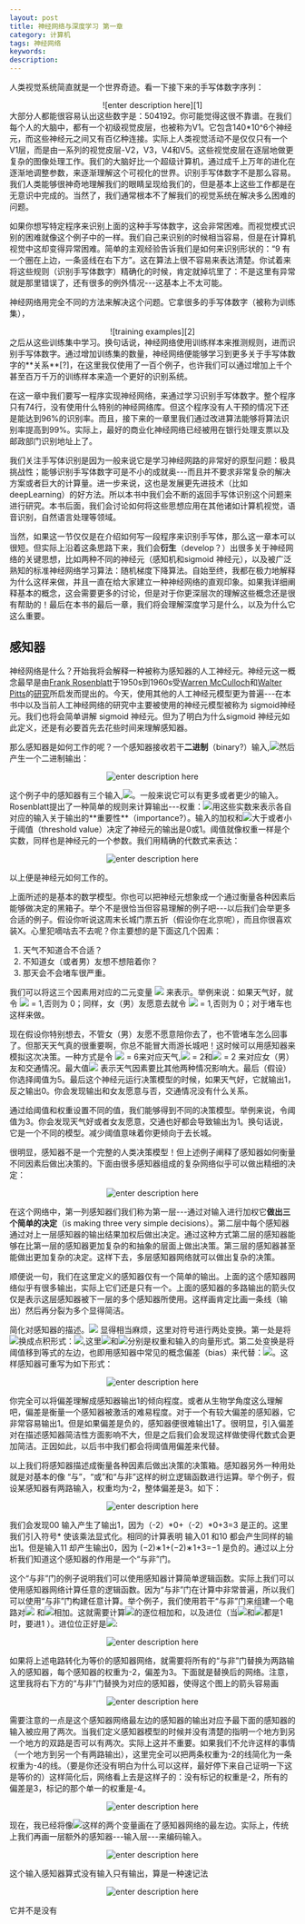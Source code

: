 ```yaml
---
layout: post
title: 神经网络与深度学习 第一章
category: 计算机
tags: 神经网络
keywords: 
description: 
---
```





人类视觉系统简直就是一个世界奇迹。看一下接下来的手写体数字序列：     
<center>
![enter description here][1]     
</center>
大部分人都能很容易认出这些数字是：504192。你可能觉得这很不靠谱。在我们每个人的大脑中，都有一个初级视觉皮层，也被称为V1。它包含140*10^6个神经元，而这些神经元之间又有百亿种连接。实际上人类视觉活动不是仅仅只有一个V1层，而是由一系列的视觉皮层-V2，V3，V4和V5。这些视觉皮层在逐层地做更复杂的图像处理工作。我们的大脑好比一个超级计算机，通过成千上万年的进化在逐渐地调整参数，来逐渐理解这个可视化的世界。识别手写体数字不是那么容易。我们人类能够很神奇地理解我们的眼睛呈现给我们的，但是基本上这些工作都是在无意识中完成的。当然了，我们通常根本不了解我们的视觉系统在解决多么困难的问题。    


如果你想写特定程序来识别上面的这种手写体数字，这会非常困难。而视觉模式识别的困难就像这个例子中的一样。我们自己来识别的时候相当容易，但是在计算机视觉中这却变得异常困难。简单的主观经验告诉我们是如何来识别形状的：“9 有一个圈在上边，一条竖线在右下方”。这在算法上很不容易来表达清楚。你试着来将这些规则（识别手写体数字）精确化的时候，肯定就掉坑里了：不是这里有异常就是那里错误了，还有很多的例外情况---这基本上不太可能。      

神经网络用完全不同的方法来解决这个问题。它拿很多的手写体数字（被称为训练集），     
<center>     
![training examples][2]    

</center>
之后从这些训练集中学习。换句话说，神经网络使用训练样本来推测规则，进而识别手写体数字。通过增加训练集的数量，神经网络便能够学习到更多关于手写体数字的**关系**[?]，在这里我仅使用了一百个例子，也许我们可以通过增加上千个甚至百万千万的训练样本来造一个更好的识别系统。     

在这一章中我们要写一程序实现神经网络，来通过学习识别手写体数字。整个程序只有74行，没有使用什么特别的神经网络库。但这个程序没有人干预的情况下还是能达到96%的识别率。而且，接下来的一章里我们通过改进算法能够将算法识别率提高到99%。实际上，最好的商业化神经网络已经被用在银行处理支票以及邮政部门识别地址上了。    

我们关注手写体识别是因为一般来说它是学习神经网路的非常好的原型问题：极具挑战性；能够识别手写体数字可是不小的成就奥---而且并不要求非常复杂的解决方案或者巨大的计算量。进一步来说，这也是发展更先进技术（比如deepLearning）的好方法。所以本书中我们会不断的返回手写体识别这个问题来进行研究。本书后面，我们会讨论如何将这些思想应用在其他诸如计算机视觉，语音识别，自然语言处理等领域。    

当然，如果这一节仅仅是在介绍如何写一段程序来识别手写体，那么这一章本可以很短。但实际上沿着这条思路下来，我们会**衍生**（develop？）出很多关于神经网络的关键思想，比如两种不同的神经元（感知机和sigmoid 神经元），以及被广泛熟知的标准神经网络学习算法：随机梯度下降算法。自始至终，我都在极力地解释为什么这样来做，并且一直在给大家建立一种神经网络的直观印象。如果我详细阐释基本的概念，这会需要更多的讨论，但是对于你更深层次的理解这些概念还是很有帮助的！最后在本书的最后一章，我们将会理解深度学习是什么，以及为什么它这么重要。    

## 感知器    
神经网络是什么？开始我将会解释一种被称为感知器的人工神经元。神经元这一概念最早是由[Frank Rosenblatt](https://en.wikipedia.org/wiki/Frank_Rosenblatt)于1950s到1960s受[Warren McCulloch](https://en.wikipedia.org/wiki/Warren_McCulloch)和[Walter Pitts](https://en.wikipedia.org/wiki/Walter_Pitts)的[研究](http://scholar.google.ca/scholar?cluster=4035975255085082870)所启发而提出的。今天，使用其他的人工神经元模型更为普遍---在本书中以及当前人工神经网络的研究中主要被使用的神经元模型被称为 sigmoid神经元。我们也将会简单讲解 sigmoid 神经元。但为了明白为什么sigmoid 神经元如此定义，还是有必要首先去花些时间来理解感知器。      

那么感知器是如何工作的呢？一个感知器接收若干**二进制**（binary?）输入,<img src="http://www.forkosh.com/mathtex.cgi? x_1, x_2, \ldots">然后产生一个二进制输出：
<center>    

![enter description here][3]     

</center>
这个例子中的感知器有三个输入,<img src="http://www.forkosh.com/mathtex.cgi? x_1, x_2,x_3, \ldots">。一般来说它可以有更多或者更少的输入。Rosenblatt提出了一种简单的规则来计算输出---权重：<img src="http://www.forkosh.com/mathtex.cgi? w_1, w_2, \ldots">用这些实数来表示各自对应的输入关于输出的**重要性**（importance?）。输入的加权和<img src="http://www.forkosh.com/mathtex.cgi? \sum_j w_j x_j">大于或者小于阈值（threshold value）决定了神经元的输出是0或1。阈值就像权重一样是个实数，同样也是神经元的一个参数。我们用精确的代数式来表达：     

<center>    

![enter description here][4]

</center>
  
以上便是神经元如何工作的。      

上面所述的是基本的数学模型。你也可以把神经元想象成一个通过衡量各种因素后能够做决定的黑箱子。举个不是很恰当但容易理解的例子吧---以后我们会举更多合适的例子。假设你听说这周末长城门票五折（假设你在北京呢），而且你很喜欢装X。心里犯嘀咕去不去呢？你主要想的是下面这几个因素：     
1.  天气不知道合不合适？
2.  不知道女（或者男）友想不想陪着你？ 
3.  那天会不会堵车很严重。    

我们可以将这三个因素用对应的二元变量  <img src="http://www.forkosh.com/mathtex.cgi? x_1,x_2,x_3">  来表示。举例来说：如果天气好，就令 <img src="http://www.forkosh.com/mathtex.cgi? x_1"> = 1,否则为 0；同样，女（男）友愿意去就令 <img src="http://www.forkosh.com/mathtex.cgi? x_2"> = 1,否则为 0；对于堵车也这样来做。      

现在假设你特别想去，不管女（男）友愿不愿意陪你去了，也不管堵车怎么回事了。但那天天气真的很重要啊，你总不能冒大雨游长城吧！这时候可以用感知器来模拟这次决策。一种方式是令 <img src="http://www.forkosh.com/mathtex.cgi? w_1"> = 6来对应天气,<img src="http://www.forkosh.com/mathtex.cgi? w_2"> = 2和<img src="http://www.forkosh.com/mathtex.cgi? w_3"> = 2 来对应女（男）友和交通情况。最大值<img src="http://www.forkosh.com/mathtex.cgi? w_1"> 表示天气因素要比其他两种情况影响大。最后（假设）你选择阈值为5。最后这个神经元运行决策模型的时候，如果天气好，它就输出1，反之输出0。你会发现输出和女友愿意与否，交通情况没有什么关系。     

通过给阈值和权重设置不同的值，我们能够得到不同的决策模型。举例来说，令阈值为3。你会发现天气好或者女友愿意，交通也好都会导致输出为1。换句话说，它是一个不同的模型。减少阈值意味着你更倾向于去长城。     

很明显，感知器不是一个完整的人类决策模型！但上述例子阐释了感知器如何衡量不同因素后做出决策的。下面由很多感知器组成的复杂网络似乎可以做出精细的决定：      
<center>    

![enter description here][5]

</center>      

在这个网络中，第一列感知器们我们称为第一层---通过对输入进行加权它**做出三个简单的决定**（is making three very simple decisions）。第二层中每个感知器通过对上一层感知器的输出结果加权后做出决定。通过这种方式第二层的感知器能够在比第一层的感知器更加复杂的和抽象的层面上做出决策。第三层的感知器甚至能做出更加复杂的决定。这样下去，多层感知器网络就可以做出复杂的决策。      

顺便说一句，我们在这里定义的感知器仅有一个简单的输出。上面的这个感知器网络似乎有很多输出，实际上它们还是只有一个。上面的感知器的多路输出的箭头仅仅是表示这层感知器被下一层的多个感知器所使用。这样画肯定比画一条线（输出）然后再分裂为多个显得简洁。       



简化对感知器的描述。<img src="http://www.forkosh.com/mathtex.cgi? %5Csum_j w_j x_j %3E %5Cmbox{threshold}"> 显得相当麻烦，这里对符号进行两处变换。第一处是将<img src="http://www.forkosh.com/mathtex.cgi? %5Csum_j w_j x_j">换成点积形式：<img src="http://www.forkosh.com/mathtex.cgi? w %5Ccdot x %5Cequiv %5Csum_j w_j x_j">,这里<img src="http://www.forkosh.com/mathtex.cgi? w">和<img src="http://www.forkosh.com/mathtex.cgi? x">分别是权重和输入的向量形式。第二处变换是将阈值移到等式的左边，也即用感知器中常见的概念偏差（bias）来代替：<img src="http://www.forkosh.com/mathtex.cgi?b %5Cequiv-%5Cmbox{threshold}">。这样感知器可重写为如下形式：      
   
<center>      

![enter description here][6]


</center>你完全可以将偏差理解成感知器输出1的倾向程度。或者从生物学角度这么理解吧，偏差是衡量一个感知器被激活的难易程度。对于一个有较大偏差的感知器，它非常容易输出1。但是如果偏差是负的，感知器便很难输出1了。很明显，引入偏差对在描述感知器简洁性方面影响不大，但是之后我们会发现这样做使得代数式会更加简洁。正因如此，以后书中我们都会将阈值用偏差来代替。      

以上我们将感知器描述成衡量各种因素后做出决策的决策箱。感知器另外一种用处就是对基本的像 “与”，“或”和“与非”这样的树立逻辑函数进行运算。举个例子，假设某感知器有两路输入，权重均为-2，整体偏差是3。如下：      
<center>      

![enter description here][7]


</center>我们会发现00 输入产生了输出1，因为（-2）*0+（-2）*0+3=3 是正的。这里我们引入符号* 使该乘法显式化。相同的计算表明 输入01 和10 都会产生同样的输出1。但是输入11 却产生输出0，因为 (−2)∗1+(−2)∗1+3=−1
是负的。通过以上分析我们知道这个感知器的作用是一个“与非”门。         


这个“与非”门的例子说明我们可以使用感知器计算简单逻辑函数。实际上我们可以使用感知器网络计算任意的逻辑函数。因为“与非”门在计算中非常普遍，所以我们可以使用“与非”门构建任意计算。举个例子，我们使用若干“与非”门来组建一个电路对<img src="http://www.forkosh.com/mathtex.cgi?x_1"> 和<img src="http://www.forkosh.com/mathtex.cgi?x_2">相加。这就需要计算<img src="http://www.forkosh.com/mathtex.cgi?x_1 %5Coplus x_2">的逐位相加和，以及进位（当<img src="http://www.forkosh.com/mathtex.cgi?x_1">和<img src="http://www.forkosh.com/mathtex.cgi?x_2">都是1时，要进1 ）。进位位正好是<img src="http://www.forkosh.com/mathtex.cgi?x_1x_2">:      
<center>      

![enter description here][8]


</center>
如果将上述电路转化为等价的感知器网络，就需要将所有的“与非”门替换为两路输入的感知器，每个感知器的权重为-2，偏差为3。下面就是替换后的网络。注意，这里我将右下方的“与非”门替换为对应的感知器，使得这个图上的箭头容易画        

<center>      

![enter description here][9]     


</center>      

需要注意的一点是这个感知器网络最左边的感知器的输出对应予最下面的感知器的输入被应用了两次。当我们定义感知器模型的时候并没有清楚的指明一个地方到另一个地方的双路是否可以有两次。实际上这并不重要。如果我们不允许这样的事情（一个地方到另一个有两路输出），这里完全可以把两条权重为-2的线简化为一条权重为-4的线。（要是你还没有明白为什么可以这样，最好停下来自己证明一下这是等价的）这样简化后，网络看上去是这样子的：没有标记的权重是-2，所有的偏差是3，标记的那个单一的权重是-4。      
<center>      

![enter description here][10]

</center>      

现在，我已经将像<img src="http://www.forkosh.com/mathtex.cgi?x_1 x_2">这样的两个变量画在了感知器网络的最左边。实际上，传统上我们再画一层额外的感知器---输入层---来编码输入。      

<center>      

![enter description here][11]

</center>      
这个输入感知器算式没有输入只有输出，算是一种速记法       
<center>      

![enter description here][12]

</center>
它并不是没有


  [1]:http://7xomz3.com1.z0.glb.clouddn.com/00.png?imageView2/2/w/220
  [2]:http://7xomz3.com1.z0.glb.clouddn.com/01.png
  [3]:http://7xomz3.com1.z0.glb.clouddn.com/02.png
  [4]:http://7xomz3.com1.z0.glb.clouddn.com/03.jpg
  [5]:http://7xomz3.com1.z0.glb.clouddn.com/net.png
  [6]:http://7xomz3.com1.z0.glb.clouddn.com/04.jpg
  [7]:http://7xomz3.com1.z0.glb.clouddn.com/05.jpg
  [8]:http://7xomz3.com1.z0.glb.clouddn.com/06.jpg
  [9]:http://7xomz3.com1.z0.glb.clouddn.com/07.jpg
  [10]:http://7xomz3.com1.z0.glb.clouddn.com/08.jpg
  [11]:http://7xomz3.com1.z0.glb.clouddn.com/09.jpg
  [12]:http://7xomz3.com1.z0.glb.clouddn.com/10.jpg